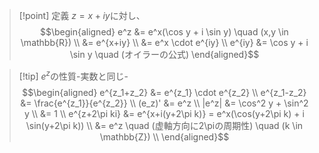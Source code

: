 > [!point] 定義
> $z=x+iy$に対し、
> $$\begin{aligned}
> e^z &= e^x(\cos y + i \sin y) \quad (x,y \in \mathbb{R}) \\
> &= e^{x+iy} \\
> &= e^x \cdot e^{iy} \\
> e^{iy} &= \cos y + i \sin y \quad (オイラーの公式)
> \end{aligned}$$

> [!tip] $e^z$の性質-実数と同じ-
> $$\begin{aligned}
> e^{z_1+z_2} &= e^{z_1} \cdot e^{z_2} \\
> e^{z_1-z_2} &= \frac{e^{z_1}}{e^{z_2}} \\
> (e_z)' &= e^z \\
> |e^z| &= \cos^2 y + \sin^2 y \\
> &= 1 \\
> e^{z+2\pi ki} &= e^{x+i(y+2\pi k)} = e^x(\cos(y+2\pi k) + i \sin(y+2\pi k)) \\
> &= e^z \quad (虚軸方向に2\piの周期性) \quad (k \in \mathbb{Z}) \\
> \end{aligned}$$




